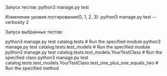 Запуск тестов:
python3 manage.py test

Изменение уровня логгирования(0, 1, 2, 3):
python3 manage.py test --verbosity 2

Запуск выбранных тестов:

python3 manage.py test catalog.tests   # Run the specified module
python3 manage.py test catalog.tests.test_models  # Run the specified module
python3 manage.py test catalog.tests.test_models.YourTestClass # Run the specified class
python3 manage.py test catalog.tests.test_models.YourTestClass.test_one_plus_one_equals_two  # Run the specified method